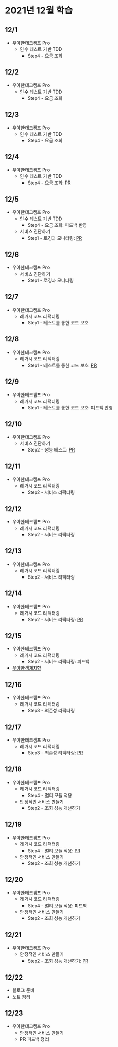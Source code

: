 # 2021년 12월 학습

## 12/1

- 우아한테크캠프 Pro
  - 인수 테스트 기반 TDD
    - Step4 - 요금 조회

## 12/2

- 우아한테크캠프 Pro
  - 인수 테스트 기반 TDD
    - Step4 - 요금 조회

## 12/3

- 우아한테크캠프 Pro
  - 인수 테스트 기반 TDD
    - Step4 - 요금 조회

## 12/4

- 우아한테크캠프 Pro
  - 인수 테스트 기반 TDD
    - Step4 - 요금 조회: [PR](https://github.com/next-step/atdd-subway-service/pull/360)

## 12/5

- 우아한테크캠프 Pro
  - 인수 테스트 기반 TDD
    - Step4 - 요금 조회: 피드백 반영
  - 서비스 진단하기
    - Step1 - 로깅과 모니터링: [PR](https://github.com/next-step/infra-subway-monitoring/pull/113)

## 12/6

- 우아한테크캠프 Pro
  - 서비스 진단하기
    - Step1 - 로깅과 모니터링

## 12/7

- 우아한테크캠프 Pro
  - 레거시 코드 리팩터링
    - Step1 - 테스트를 통한 코드 보호

## 12/8

- 우아한테크캠프 Pro
  - 레거시 코드 리팩터링
    - Step1 - 테스트를 통한 코드 보호: [PR](https://github.com/next-step/jwp-refactoring/pull/282)

## 12/9

- 우아한테크캠프 Pro
  - 레거시 코드 리팩터링
    - Step1 - 테스트를 통한 코드 보호: 피드백 반영

## 12/10

- 우아한테크캠프 Pro
  - 서비스 진단하기
    - Step2 - 성능 테스트: [PR](https://github.com/next-step/infra-subway-monitoring/pull/120)

## 12/11

- 우아한테크캠프 Pro
  - 레거시 코드 리팩터링
    - Step2 - 서비스 리팩터링

## 12/12

- 우아한테크캠프 Pro
  - 레거시 코드 리팩터링
    - Step2 - 서비스 리팩터링

## 12/13

- 우아한테크캠프 Pro
  - 레거시 코드 리팩터링
    - Step2 - 서비스 리팩터링

## 12/14

- 우아한테크캠프 Pro
  - 레거시 코드 리팩터링
    - Step2 - 서비스 리팩터링: [PR](https://github.com/next-step/jwp-refactoring/pull/291)

## 12/15

- 우아한테크캠프 Pro
  - 레거시 코드 리팩터링
    - Step2 - 서비스 리팩터링: 피드백
- [우아한객체지향](https://www.youtube.com/watch?v=dJ5C4qRqAgA)

## 12/16

- 우아한테크캠프 Pro
  - 레거시 코드 리팩터링
    - Step3 - 의존성 리팩터링

## 12/17

- 우아한테크캠프 Pro
  - 레거시 코드 리팩터링
    - Step3 - 의존성 리팩터링: [PR](https://github.com/next-step/jwp-refactoring/pull/305)

## 12/18

- 우아한테크캠프 Pro
  - 레거시 코드 리팩터링
    - Step4 - 멀티 모듈 적용
  - 안정적인 서비스 만들기
    - Step2 - 조회 성능 개선하기

## 12/19

- 우아한테크캠프 Pro
  - 레거시 코드 리팩터링
    - Step4 - 멀티 모듈 적용: [PR](https://github.com/next-step/jwp-refactoring/pull/319)
  - 안정적인 서비스 만들기
    - Step2 - 조회 성능 개선하기

## 12/20

- 우아한테크캠프 Pro
  - 레거시 코드 리팩터링
    - Step4 - 멀티 모듈 적용: 피드백
  - 안정적인 서비스 만들기
    - Step2 - 조회 성능 개선하기

## 12/21

- 우아한테크캠프 Pro
  - 안정적인 서비스 만들기
    - Step2 - 조회 성능 개선하기: [PR](https://github.com/next-step/infra-subway-performance/pull/103)

## 12/22

- 블로그 준비
- 노트 정리

## 12/23

- 우아한테크캠프 Pro
  - 안정적인 서비스 만들기
  - PR 피드백 정리
